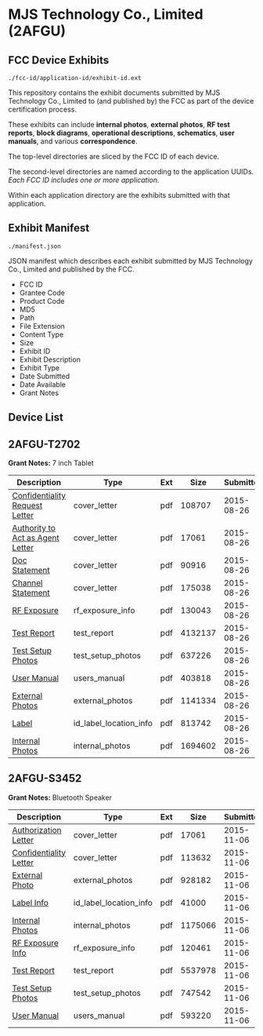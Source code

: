 # MJS Technology Co., Limited (2AFGU)
## FCC Device Exhibits

```
./fcc-id/application-id/exhibit-id.ext
```

This repository contains the exhibit documents submitted by MJS Technology Co., Limited to (and published by) the FCC as part of the device certification process.

These exhibits can include **internal photos**, **external photos**, **RF test reports**, **block diagrams**, **operational descriptions**, **schematics**, **user manuals**, and various **correspondence**.

The top-level directories are sliced by the FCC ID of each device.

The second-level directories are named according to the application UUIDs. *Each FCC ID includes one or more application.*

Within each application directory are the exhibits submitted with that application. 

## Exhibit Manifest

```
./manifest.json
```

JSON manifest which describes each exhibit submitted by MJS Technology Co., Limited and published by the FCC.

- FCC ID
- Grantee Code
- Product Code
- MD5
- Path
- File Extension
- Content Type
- Size
- Exhibit ID
- Exhibit Description
- Exhibit Type
- Date Submitted
- Date Available
- Grant Notes

## Device List
## 2AFGU-T2702
**Grant Notes:** 7 inch Tablet

| Description | Type | Ext | Size | Submitted | Available |
| ----------- | ---- | --- | ---- | --------- | --------- |
| [Confidentiality Request Letter](2AFGU-T2702/30cc4c36006646907620ce1f9897a887/2726288.pdf) | cover_letter | pdf | 108707 | 2015-08-26 | 2015-08-26 |
| [Authority to Act as Agent Letter](2AFGU-T2702/30cc4c36006646907620ce1f9897a887/2726289.pdf) | cover_letter | pdf | 17061 | 2015-08-26 | 2015-08-26 |
| [Doc Statement](2AFGU-T2702/30cc4c36006646907620ce1f9897a887/2726291.pdf) | cover_letter | pdf | 90916 | 2015-08-26 | 2015-08-26 |
| [Channel Statement](2AFGU-T2702/30cc4c36006646907620ce1f9897a887/2726292.pdf) | cover_letter | pdf | 175038 | 2015-08-26 | 2015-08-26 |
| [RF Exposure](2AFGU-T2702/30cc4c36006646907620ce1f9897a887/2726283.pdf) | rf_exposure_info | pdf | 130043 | 2015-08-26 | 2015-08-26 |
| [Test Report](2AFGU-T2702/30cc4c36006646907620ce1f9897a887/2726284.pdf) | test_report | pdf | 4132137 | 2015-08-26 | 2015-08-26 |
| [Test Setup Photos](2AFGU-T2702/30cc4c36006646907620ce1f9897a887/2726285.pdf) | test_setup_photos | pdf | 637226 | 2015-08-26 | 2015-08-26 |
| [User Manual](2AFGU-T2702/30cc4c36006646907620ce1f9897a887/2726282.pdf) | users_manual | pdf | 403818 | 2015-08-26 | 2015-08-26 |
| [External Photos](2AFGU-T2702/30cc4c36006646907620ce1f9897a887/2726290.pdf) | external_photos | pdf | 1141334 | 2015-08-26 | 2015-08-26 |
| [Label](2AFGU-T2702/30cc4c36006646907620ce1f9897a887/2726286.pdf) | id_label_location_info | pdf | 813742 | 2015-08-26 | 2015-08-26 |
| [Internal Photos](2AFGU-T2702/30cc4c36006646907620ce1f9897a887/2726287.pdf) | internal_photos | pdf | 1694602 | 2015-08-26 | 2015-08-26 |
## 2AFGU-S3452
**Grant Notes:** Bluetooth Speaker

| Description | Type | Ext | Size | Submitted | Available |
| ----------- | ---- | --- | ---- | --------- | --------- |
| [Authorization Letter](2AFGU-S3452/3984bac432a6a94a20d76246b31c5eeb/2726289.pdf) | cover_letter | pdf | 17061 | 2015-11-06 | 2015-11-06 |
| [Confidentiality Letter](2AFGU-S3452/3984bac432a6a94a20d76246b31c5eeb/2805517.pdf) | cover_letter | pdf | 113632 | 2015-11-06 | 2015-11-06 |
| [External Photo](2AFGU-S3452/3984bac432a6a94a20d76246b31c5eeb/2805518.pdf) | external_photos | pdf | 928182 | 2015-11-06 | 2015-11-06 |
| [Label Info](2AFGU-S3452/3984bac432a6a94a20d76246b31c5eeb/2805520.pdf) | id_label_location_info | pdf | 41000 | 2015-11-06 | 2015-11-06 |
| [Internal Photos](2AFGU-S3452/3984bac432a6a94a20d76246b31c5eeb/2805519.pdf) | internal_photos | pdf | 1175066 | 2015-11-06 | 2015-11-06 |
| [RF Exposure Info](2AFGU-S3452/3984bac432a6a94a20d76246b31c5eeb/2805523.pdf) | rf_exposure_info | pdf | 120461 | 2015-11-06 | 2015-11-06 |
| [Test Report](2AFGU-S3452/3984bac432a6a94a20d76246b31c5eeb/2805522.pdf) | test_report | pdf | 5537978 | 2015-11-06 | 2015-11-06 |
| [Test Setup Photos](2AFGU-S3452/3984bac432a6a94a20d76246b31c5eeb/2805521.pdf) | test_setup_photos | pdf | 747542 | 2015-11-06 | 2015-11-06 |
| [User Manual](2AFGU-S3452/3984bac432a6a94a20d76246b31c5eeb/2805524.pdf) | users_manual | pdf | 593220 | 2015-11-06 | 2015-11-06 |
